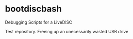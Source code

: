 # bootdiscbash
Debugging Scripts for a LiveDISC

Test repository.
Freeing up an unecessarily wasted USB drive
